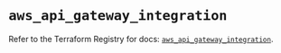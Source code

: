 # `aws_api_gateway_integration`

Refer to the Terraform Registry for docs: [`aws_api_gateway_integration`](https://registry.terraform.io/providers/hashicorp/aws/5.54.1/docs/resources/api_gateway_integration).
